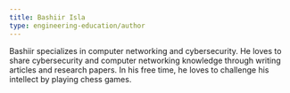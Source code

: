 ```yaml
---
title: Bashiir Isla
type: engineering-education/author
---
```

Bashiir specializes in computer networking and cybersecurity. He loves to share cybersecurity and computer networking knowledge through writing articles and research papers. In his free time, he loves to challenge his intellect by playing chess games.